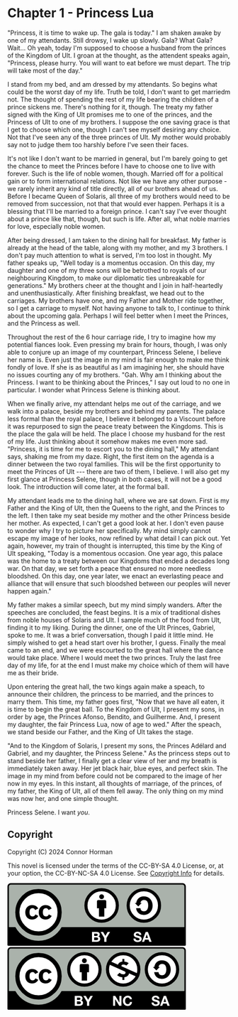 # Chapter 1 - Princess Lua

"Princess, it is time to wake up. The gala is today." I am shaken awake by one of my attendants. Still drowsy, I wake up slowly. Gala? What Gala? Wait... Oh yeah, today I'm supposed to choose a husband from the princes of the Kingdom of Ult. I groan at the thought, as the attendent speaks again, "Princess, please hurry. You will want to eat before we must depart. The trip will take most of the day."

I stand from my bed, and am dressed by my attendants. So begins what could be the worst day of my life. Truth be told, I don't want to get marriedm not. The thought of spending the rest of my life bearing the children of a prince sickens me. There's nothing for it, though. The treaty my father signed with the King of Ult promises me to one of the princes, and the Princess of Ult to one of my brothers. I suppose the one saving grace is that I get to choose which one, though I can't see myself desiring any choice. Not that I've seen any of the three princes of Ult. My mother would probably say not to judge them too harshly before I've seen their faces. 

It's not like I don't want to be married in general, but I'm barely going to get the chance to meet the Princes before I have to choose one to live with forever. Such is the life of noble women, though. Married off for a political gain or to form international relations. Not like we have any other purpose - we rarely inherit any kind of title directly, all of our brothers ahead of us. Before I became Queen of Solaris, all three of my brothers would need to be removed from succession, not that that would ever happen. Perhaps it is a blessing that I'll be married to a foreign prince. I can't say I've ever thought about a prince like that, though, but such is life. After all, what noble marries for love, especially noble women.

After being dressed, I am taken to the dining hall for breakfast. My father is already at the head of the table, along with my mother, and my 3 brothers. I don't pay much attention to what is served, I'm too lost in thought. My father speaks up, "Well today is a momentus occasion. On this day, my daughter and one of my three sons will be betrothed to royals of our neighbouring Kingdom, to make our diplomatic ties unbreakable for generations."  My brothers cheer at the thought and I join in half-heartedly and unenthusiastically. After finishing breakfast, we head out to the carriages. My brothers have one, and my Father and Mother ride together, so I get a carriage to myself. Not having anyone to talk to, I continue to think about the upcoming gala. Perhaps I will feel better when I meet the Princes, and the Princess as well. 

Throughout the rest of the 6 hour carriage ride, I try to imagine how my potential fiances look. Even pressing my brain for hours, though, I was only able to conjure up an image of my counterpart, Princess Selene, I believe her name is. Even just the image in my mind is fair enough to make me think fondly of love. If she is as beautiful as I am imagining her, she should have no issues courting any of my brothers. "Gah. Why am I thinking about the Princess. I want to be thinking about the Princes," I say out loud to no one in particular. I wonder what Princess Selene is thinking about. 

When we finally arive, my attendant helps me out of the carriage, and we walk into a palace, beside my brothers and behind my parents. The palace less formal than the royal palace, I believe it belonged to a Viscount before it was repurposed to sign the peace treaty between the Kingdoms. This is the place the gala will be held. The place I choose my husband for the rest of my life. Just thinking about it somehow makes me even more sad. "Princess, it is time for me to escort you to the dining hall," My attendant says, shaking me from my daze. Right, the first item on the agenda is a dinner between the two royal families. This will be the first opportunity to meet the Princes of Ult --- there are two of them, I believe. I will also get my first glance at Princess Selene, though in both cases, it will not be a good look. The introduction will come later, at the formal ball. 

My attendant leads me to the dining hall, where we are sat down. First is my Father and the King of Ult, then the Queens to the right, and the Princes to the left. I then take my seat beside my mother and the other Princess beside her mother. As expected, I can't get a good look at her. I don't even pause to wonder why I try to picture her specifically. My mind simply cannot escape my image of her looks, now refined by what detail I can pick out. Yet again, however, my train of thought is interrupted, this time by the King of Ult speaking, "Today is a momentous occasion. One year ago, this palace was the home to a treaty between our Kingdoms that ended a decades long war. On that day, we set forth a peace that ensured no more needless bloodshed. On this day, one year later, we enact an everlasting peace and alliance that will ensure that such bloodshed between our peoples will never happen again."

My father makes a similar speech, but my mind simply wanders. After the speeches are concluded, the feast begins. It is a mix of traditional dishes from noble houses of Solaris and Ult. I sample much of the food from Ult, finding it to my liking. During the dinner, one of the Ult Princes, Gabriel, spoke to me. It was a brief conversation, though I paid it little mind. He simply wished to get a head start over his brother, I guess. Finally the meal came to an end, and we were escourted to the great hall where the dance would take place. Where I would meet the two princes. Truly the last free day of my life, for at the end I must make my choice which of them will have me as their bride. 

Upon entering the great hall, the two kings again make a speach, to announce their children, the princess to be married, and the princes to marry them. This time, my father goes first, "Now that we have all eaten, it is time to begin the great ball. To the Kingdom of Ult, I present my sons, in order by age, the Princes Afonso, Bendito, and Guilherme. And, I present my daughter, the fair Princess Lua, now of age to wed." After the speach, we stand beside our Father, and the King of Ult takes the stage. 

"And to the Kingdom of Solaris, I present my sons, the Princes Adélard and Gabriel, and my daughter, the Princess Selene." As the princess steps out to stand beside her father, I finally get a clear view of her and my breath is immediately taken away. Her jet black hair, blue eyes, and perfect skin. The image in my mind from before could not be compared to the image of her now in my eyes. In this instant, all thoughts of marriage, of the princes, of my father, the King of Ult, all of them fell away. The only thing on my mind was now her, and one simple thought.

Princess Selene. I want *you*. 



## Copyright

Copyright (C) 2024 Connor Horman

This novel is licensed under the terms of the CC-BY-SA 4.0 License, or, at your option, the CC-BY-NC-SA 4.0 License. See [Copyright Info](../COPYRIGHT.md) for details.

[![CC-BY-SA](../by-sa.png)](https://creativecommons.org/licenses/by-sa/4.0/deed.en)
[![CC-BY-NC-SA](../by-nc-sa.png)](https://creativecommons.org/licenses/by-nc-sa/4.0/deed.en)